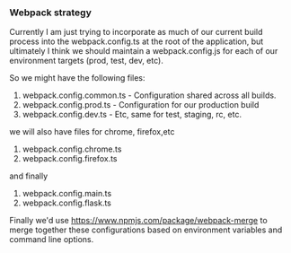 ### Webpack strategy

Currently I am just trying to incorporate as much of our current build process into the webpack.config.ts at the root of the application, but ultimately I think we should maintain a webpack.config.js for each of our environment targets (prod, test, dev, etc).

So we might have the following files:

1. webpack.config.common.ts - Configuration shared across all builds.
2. webpack.config.prod.ts - Configuration for our production build
3. webpack.config.dev.ts - Etc, same for test, staging, rc, etc.

we will also have files for chrome, firefox,etc

1. webpack.config.chrome.ts
2. webpack.config.firefox.ts

and finally

1. webpack.config.main.ts
2. webpack.config.flask.ts

Finally we'd use https://www.npmjs.com/package/webpack-merge to merge together these configurations based on environment variables and command line options.
